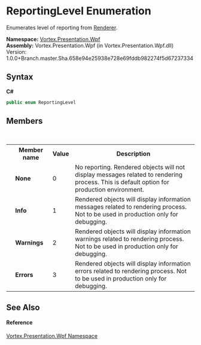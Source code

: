 # ReportingLevel Enumeration
 

Enumerates level of reporting from <a href="T_Vortex_Presentation_Wpf_Renderer.md">Renderer</a>.

**Namespace:**&nbsp;<a href="N_Vortex_Presentation_Wpf.md">Vortex.Presentation.Wpf</a><br />**Assembly:**&nbsp;Vortex.Presentation.Wpf (in Vortex.Presentation.Wpf.dll) Version: 1.0.0+Branch.master.Sha.658e94e25938e728e69fddb982274f5d67237334

## Syntax

**C#**<br />
``` C#
public enum ReportingLevel
```


## Members
&nbsp;<table><tr><th></th><th>Member name</th><th>Value</th><th>Description</th></tr><tr><td /><td target="F:Vortex.Presentation.Wpf.ReportingLevel.None">**None**</td><td>0</td><td>No reporting. Rendered objects will not display messages related to rendering process. This is default option for production environment.</td></tr><tr><td /><td target="F:Vortex.Presentation.Wpf.ReportingLevel.Info">**Info**</td><td>1</td><td>Rendered objects will display information messages related to rendering process. Not to be used in production only for debugging.</td></tr><tr><td /><td target="F:Vortex.Presentation.Wpf.ReportingLevel.Warnings">**Warnings**</td><td>2</td><td>Rendered objects will display information warnings related to rendering process. Not to be used in production only for debugging.</td></tr><tr><td /><td target="F:Vortex.Presentation.Wpf.ReportingLevel.Errors">**Errors**</td><td>3</td><td>Rendered objects will display information errors related to rendering process. Not to be used in production only for debugging.</td></tr></table>

## See Also


#### Reference
<a href="N_Vortex_Presentation_Wpf.md">Vortex.Presentation.Wpf Namespace</a><br />